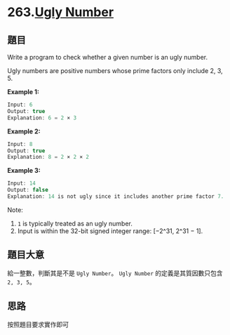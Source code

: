 # 263.[Ugly Number](https://leetcode.com/problems/ugly-number/)

## 題目

Write a program to check whether a given number is an ugly number.

Ugly numbers are positive numbers whose prime factors only include 2, 3, 5.

**Example 1:**
```c
Input: 6
Output: true
Explanation: 6 = 2 × 3
```

**Example 2:**

```c
Input: 8
Output: true
Explanation: 8 = 2 × 2 × 2
```

**Example 3:**

```c
Input: 14
Output: false 
Explanation: 14 is not ugly since it includes another prime factor 7.
```

Note:

1. `1` is typically treated as an ugly number.
2. Input is within the 32-bit signed integer range: [−2^31,  2^31 − 1].

## 題目大意

給一整數，判斷其是不是 `Ugly Number`。
`Ugly Number` 的定義是其質因數只包含 `2, 3, 5`。

## 思路

按照題目要求實作即可